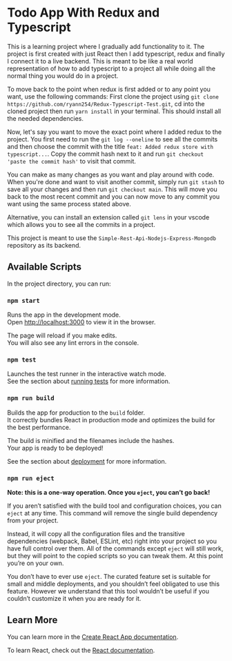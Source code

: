# Todo App With Redux and Typescript

This is a learning project where I gradually add functionality to it. The project is first created with just React then I add typescript, redux and finally I connect it to a live backend. This is meant to be like a real world representation of how to add typescript to a project all while doing all the normal thing you would do in a project.

To move back to the point when redux is first added or to any point you want, use the following commands:
First clone the project using  `git clone https://github.com/ryann254/Redux-Typescript-Test.git`, cd into the cloned project then run `yarn install` in your terminal. This should install all the needed dependencies.

Now, let's say you want to move the exact point where I added redux to the project. You first need to run the `git log --oneline` to see all the commits and then choose the commit with the title `feat: Added redux store with typescript...`. Copy the commit hash next to it and run `git checkout 'paste the commit hash'` to visit that commit.

You can make as many changes as you want and play around with code. When you're done and want to visit another commit, simply run `git stash` to save all your changes and then run  `git checkout main`. This will move you back to the most recent commit and you can now move to any commit you want using the same process stated above.

Alternative, you can install an extension called `git lens` in your vscode which allows you to see all the commits in a project.

This project is meant to use the `Simple-Rest-Api-Nodejs-Express-Mongodb` repository as its backend.


## Available Scripts

In the project directory, you can run:

### `npm start`

Runs the app in the development mode.\
Open [http://localhost:3000](http://localhost:3000) to view it in the browser.

The page will reload if you make edits.\
You will also see any lint errors in the console.

### `npm test`

Launches the test runner in the interactive watch mode.\
See the section about [running tests](https://facebook.github.io/create-react-app/docs/running-tests) for more information.

### `npm run build`

Builds the app for production to the `build` folder.\
It correctly bundles React in production mode and optimizes the build for the best performance.

The build is minified and the filenames include the hashes.\
Your app is ready to be deployed!

See the section about [deployment](https://facebook.github.io/create-react-app/docs/deployment) for more information.

### `npm run eject`

**Note: this is a one-way operation. Once you `eject`, you can’t go back!**

If you aren’t satisfied with the build tool and configuration choices, you can `eject` at any time. This command will remove the single build dependency from your project.

Instead, it will copy all the configuration files and the transitive dependencies (webpack, Babel, ESLint, etc) right into your project so you have full control over them. All of the commands except `eject` will still work, but they will point to the copied scripts so you can tweak them. At this point you’re on your own.

You don’t have to ever use `eject`. The curated feature set is suitable for small and middle deployments, and you shouldn’t feel obligated to use this feature. However we understand that this tool wouldn’t be useful if you couldn’t customize it when you are ready for it.

## Learn More

You can learn more in the [Create React App documentation](https://facebook.github.io/create-react-app/docs/getting-started).

To learn React, check out the [React documentation](https://reactjs.org/).
